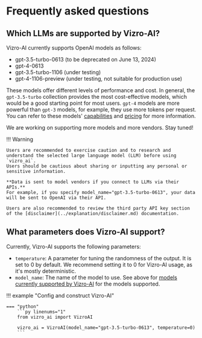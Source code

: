 # Frequently asked questions

## Which LLMs are supported by Vizro-AI?
Vizro-AI currently supports OpenAI models as follows:

- gpt-3.5-turbo-0613 (to be deprecated on June 13, 2024)
- gpt-4-0613
- gpt-3.5-turbo-1106 (under testing)
- gpt-4-1106-preview (under testing, not suitable for production use)

These models offer different levels of performance and
cost. In general, the `gpt-3.5-turbo` collection provides the most cost-effective models,
which would be a good starting point for most users. `gpt-4` models are more powerful than `gpt-3` models, for example, they use more tokens per request. You can refer to these models' [capabilities](https://platform.openai.com/docs/models/overview)
and [pricing](https://openai.com/pricing) for more information.

We are working on supporting more models and more vendors. Stay tuned!


!!! Warning

    Users are recommended to exercise caution and to research and understand the selected large language model (LLM) before using `vizro_ai`.
    Users should be cautious about sharing or inputting any personal or sensitive information.

    **Data is sent to model vendors if you connect to LLMs via their APIs.**
    For example, if you specify model_name="gpt-3.5-turbo-0613", your data will be sent to OpenAI via their API.

    Users are also recommended to review the third party API key section of the [disclaimer](../explanation/disclaimer.md) documentation.

## What parameters does Vizro-AI support?
Currently, Vizro-AI supports the following parameters:

- `temperature`: A parameter for tuning the randomness of the output. It is set to 0 by
  default. We recommend setting it to 0 for Vizro-AI usage, as it's mostly
  deterministic.
- `model_name`: The name of the model to use. See above for [models currently supported by Vizro-AI](#which-llms-are-supported-by-vizro-ai) for the models supported.

!!! example "Config and construct Vizro-AI"

    === "python"
        ```py linenums="1"
        from vizro_ai import VizroAI

        vizro_ai = VizroAI(model_name="gpt-3.5-turbo-0613", temperature=0)
        ```
